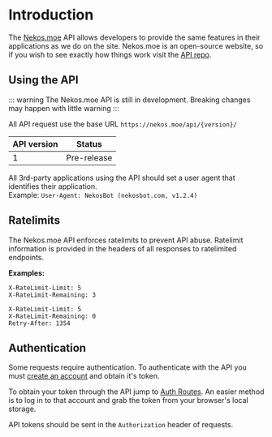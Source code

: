 # Introduction

The [Nekos.moe](https://nekos.moe/) API allows developers to provide the same features in their applications as we do on the site. Nekos.moe is an open-source website, so if you wish to see exactly how things work visit the [API repo](https://github.com/brussell98/catgirls-api).

## Using the API

::: warning
The Nekos.moe API is still in development. Breaking changes may happen with little warning
:::

All API request use the base URL `https://nekos.moe/api/{version}/`

|API version|Status|
|---|---|
|1|Pre-release|

All 3rd-party applications using the API should set a user agent that identifies their application.   \
Example: `User-Agent: NekosBot (nekosbot.com, v1.2.4)`

## Ratelimits

The Nekos.moe API enforces ratelimits to prevent API abuse. Ratelimit information is provided in the headers of all responses to ratelimited endpoints.

**Examples:**

```http
X-RateLimit-Limit: 5
X-RateLimit-Remaining: 3
```

```http
X-RateLimit-Limit: 5
X-RateLimit-Remaining: 0
Retry-After: 1354
```

## Authentication

Some requests require authentication. To authenticate with the API you must [create an account](https://nekos.moe/register) and obtain it's token.

To obtain your token through the API jump to [Auth Routes](auth.md). An easier method is to log in to that account and grab the token from your browser's local storage.

API tokens should be sent in the `Authorization` header of requests.
